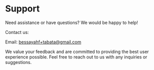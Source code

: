 # Support
Need assistance or have questions? We would be happy to help!

Contact us:

Email: bessayahf+tabata@gmail.com

We value your feedback and are committed to providing the best user experience possible. Feel free to reach out to us with any inquiries or suggestions.
